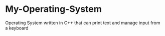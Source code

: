 # My-Operating-System
Operating System written in C++ that can print text and manage input from a keyboard
